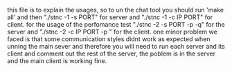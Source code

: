 this file is to explain the usages, so to un the chat tool you should run 'make all' and then "./stnc -1 -s PORT" for server and "./stnc -1 -c IP PORT" for client.
for the usage of the perfomance test "./stnc -2 -s PORT -p -q" for the server and "./stnc -2 -c IP PORT -p <type> <param>" for the client.
one minor problem we faced is that some communication styles didnt work as expected when unning the main sever and therefore you will need to run each server and its client and comment out the rest of the server, the poblem is in the server and the main client is working fine.
